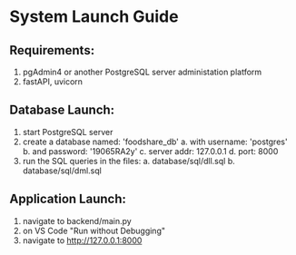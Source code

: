 # System Launch Guide

## Requirements:
1. pgAdmin4 or another PostgreSQL server administation platform
2. fastAPI, uvicorn

## Database Launch:
1. start PostgreSQL server
2. create a database named: 'foodshare_db' 
	a. with username: 'postgres' 
	b. and password: '19065RA2y'
    c. server addr: 127.0.0.1
    d. port: 8000
3. run the SQL queries in the files:
	a. database/sql/dll.sql
	b. database/sql/dml.sql

## Application Launch:
1. navigate to backend/main.py
2. on VS Code "Run without Debugging"
3. navigate to http://127.0.0.1:8000
